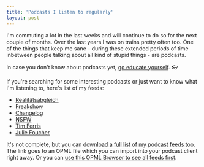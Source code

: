 ```yaml
---
title: 'Podcasts I listen to regularly'
layout: post
---
```

I'm commuting a lot in the last weeks and will continue to do so for the next couple of months. Over the last years I was on trains pretty often too. One of the things that keep me sane - during these extended periods of time inbetween people talking about all kind of stupid things - are podcasts.

In case you don't know about podcasts yet, [go educate yourself][0]. 👓

If you're searching for some interesting podcasts or just want to know what I'm listening to, here's list of my feeds:

* [Realitätsabgleich][2]
* [Freakshow][3]
* [Changelog][4]
* [NSFW][5]
* [Tim Ferris][6]
* [Julie Foucher][7]

It's not complete, but you can [download a full list of my podcast feeds too][1]. The link goes to an OPML file which you can import into your podcast client right away. Or you can [use this OPML Browser to see all feeds first][8].

[0]: https://en.wikipedia.org/wiki/Podcast
[1]: http://blog.kopis.de/dl/podcasts.opml 
[2]: http://www.wrint.de/category/realitaetsabgleich/
[3]: http://freakshow.fm/
[4]: https://changelog.com/podcast/
[5]: http://not-safe-for-work.de/
[6]: http://fourhourworkweek.com/podcast/
[7]: http://juliefoucher.com/podcast/
[8]: http://www.voidstar.com/opml/index.php?url=http%3A%2F%2Fblog.kopis.de%2Fdl%2Fpodcasts.opml

